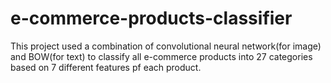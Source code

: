 # e-commerce-products-classifier
This project used a combination of convolutional neural network(for image)  and BOW(for text) to classify all e-commerce products into 27 categories based on 7 different features pf each product.
